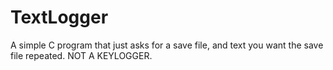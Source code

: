 # TextLogger
A simple C program that just asks for a save file, and text you want the save file repeated. NOT A KEYLOGGER.
